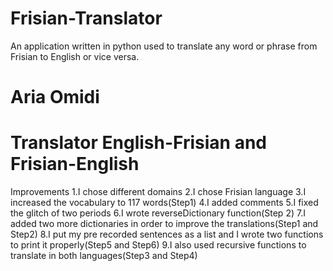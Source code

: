 # Frisian-Translator
An application written in python used to translate any word or phrase from Frisian to English  or vice versa.

# Aria Omidi
# Translator English-Frisian and Frisian-English


Improvements
1.I chose different domains
2.I chose Frisian language
3.I increased the vocabulary to 117 words(Step1)
4.I added comments
5.I fixed the glitch of two periods
6.I wrote reverseDictionary function(Step 2)
7.I added two more dictionaries in order to improve the translations(Step1 and Step2)
8.I put my pre recorded sentences as a list and I wrote two functions to print it properly(Step5 and Step6)
9.I also used recursive functions to translate in both languages(Step3 and Step4)
